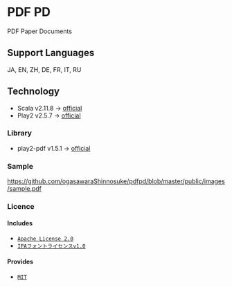 # PDF PD
PDF Paper Documents

## Support Languages
JA, EN, ZH, DE, FR, IT, RU

## Technology
* Scala v2.11.8 -> [official](http://www.scala-lang.org/download/)
* Play2 v2.5.7 -> [official](https://www.playframework.com/download)

### Library
* play2-pdf v1.5.1 -> [official](https://github.com/innoveit/play2-pdf)

### Sample
https://github.com/ogasawaraShinnosuke/pdfpd/blob/master/public/images/sample.pdf

### Licence
#### Includes 
* [`Apache License 2.0`](https://www.apache.org/licenses/LICENSE-2.0)
* [`IPAフォントライセンスv1.0`](http://ipafont.ipa.go.jp/ipa_font_license_v1-html#jp)

#### Provides
* [`MIT`](https://github.com/ogasawaraShinnosuke/pdfpd/blob/master/LICENSE)

